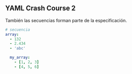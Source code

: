 ##  YAML Crash Course 2

También las secuencias forman parte de la especificación.

```yml
# secuencia
array:
  - 132
  - 2.434
  - 'abc'

  my_array:
    - [1, 2, 3]
    - [4, 5, 6]
```
